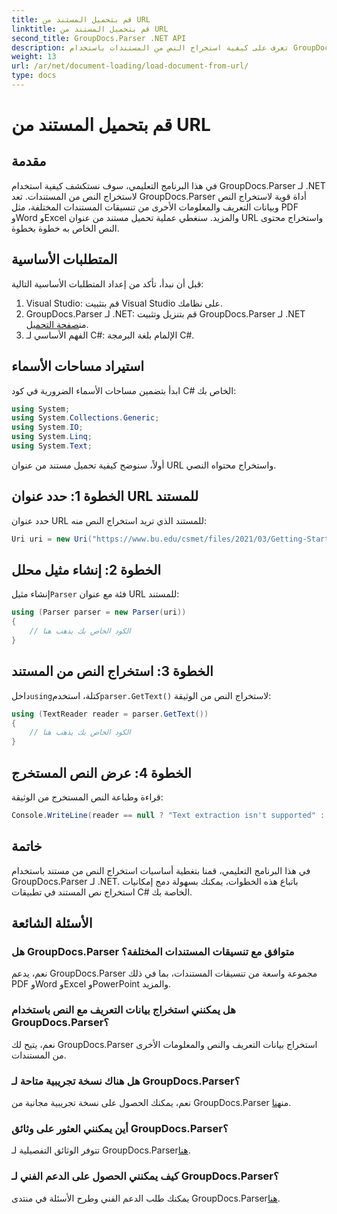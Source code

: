 ```yaml
---
title: قم بتحميل المستند من URL
linktitle: قم بتحميل المستند من URL
second_title: GroupDocs.Parser .NET API
description: تعرف على كيفية استخراج النص من المستندات باستخدام GroupDocs.Parser لـ .NET. يغطي هذا البرنامج التعليمي تحميل مستند من عنوان URL واستخراج النص خطوة بخطوة.
weight: 13
url: /ar/net/document-loading/load-document-from-url/
type: docs
---
```

# قم بتحميل المستند من URL

## مقدمة
في هذا البرنامج التعليمي، سوف نستكشف كيفية استخدام GroupDocs.Parser لـ .NET لاستخراج النص من المستندات. تعد GroupDocs.Parser أداة قوية لاستخراج النص وبيانات التعريف والمعلومات الأخرى من تنسيقات المستندات المختلفة، مثل PDF وWord وExcel والمزيد. سنغطي عملية تحميل مستند من عنوان URL واستخراج محتوى النص الخاص به خطوة بخطوة.
## المتطلبات الأساسية
قبل أن نبدأ، تأكد من إعداد المتطلبات الأساسية التالية:
1. Visual Studio: قم بتثبيت Visual Studio على نظامك.
2.  GroupDocs.Parser لـ .NET: قم بتنزيل وتثبيت GroupDocs.Parser لـ .NET من[صفحة التحميل](https://releases.groupdocs.com/parser/net/).
3. الفهم الأساسي لـ C#: الإلمام بلغة البرمجة C#.

## استيراد مساحات الأسماء
ابدأ بتضمين مساحات الأسماء الضرورية في كود C# الخاص بك:
```csharp
using System;
using System.Collections.Generic;
using System.IO;
using System.Linq;
using System.Text;
```

أولاً، سنوضح كيفية تحميل مستند من عنوان URL واستخراج محتواه النصي.
## الخطوة 1: حدد عنوان URL للمستند
حدد عنوان URL للمستند الذي تريد استخراج النص منه:
```csharp
Uri uri = new Uri("https://www.bu.edu/csmet/files/2021/03/Getting-Started-with-SQLite.pdf");
```
## الخطوة 2: إنشاء مثيل محلل
 إنشاء مثيل`Parser` فئة مع عنوان URL للمستند:
```csharp
using (Parser parser = new Parser(uri))
{
    // الكود الخاص بك يذهب هنا
}
```
## الخطوة 3: استخراج النص من المستند
 داخل`using`كتلة، استخدم`parser.GetText()` لاستخراج النص من الوثيقة:
```csharp
using (TextReader reader = parser.GetText())
{
    // الكود الخاص بك يذهب هنا
}
```
## الخطوة 4: عرض النص المستخرج
قراءة وطباعة النص المستخرج من الوثيقة:
```csharp
Console.WriteLine(reader == null ? "Text extraction isn't supported" : reader.ReadToEnd());
```

## خاتمة
في هذا البرنامج التعليمي، قمنا بتغطية أساسيات استخراج النص من مستند باستخدام GroupDocs.Parser لـ .NET. باتباع هذه الخطوات، يمكنك بسهولة دمج إمكانيات استخراج نص المستند في تطبيقات C# الخاصة بك.

## الأسئلة الشائعة
### هل GroupDocs.Parser متوافق مع تنسيقات المستندات المختلفة؟
نعم، يدعم GroupDocs.Parser مجموعة واسعة من تنسيقات المستندات، بما في ذلك PDF وWord وExcel وPowerPoint والمزيد.
### هل يمكنني استخراج بيانات التعريف مع النص باستخدام GroupDocs.Parser؟
نعم، يتيح لك GroupDocs.Parser استخراج بيانات التعريف والنص والمعلومات الأخرى من المستندات.
### هل هناك نسخة تجريبية متاحة لـ GroupDocs.Parser؟
 نعم، يمكنك الحصول على نسخة تجريبية مجانية من GroupDocs.Parser من[هنا](https://releases.groupdocs.com/).
### أين يمكنني العثور على وثائق GroupDocs.Parser؟
 تتوفر الوثائق التفصيلية لـ GroupDocs.Parser[هنا](https://tutorials.groupdocs.com/parser/net/).
### كيف يمكنني الحصول على الدعم الفني لـ GroupDocs.Parser؟
يمكنك طلب الدعم الفني وطرح الأسئلة في منتدى GroupDocs.Parser[هنا](https://forum.groupdocs.com/c/parser/17).